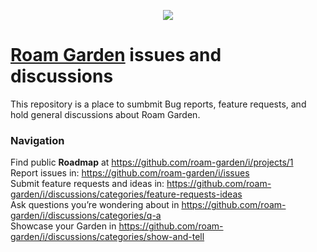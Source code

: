 <p align="center">
  <img src="https://user-images.githubusercontent.com/81347/110264559-66a2af80-7f6e-11eb-8cca-300bc97bb5e1.png"/>
</p>
  
# [Roam Garden](https://roam.garden/) issues and discussions

This repository is a place to sumbmit Bug reports, feature requests, and hold general discussions about Roam Garden. 

### Navigation
Find public **Roadmap** at https://github.com/roam-garden/i/projects/1  
Report issues in: https://github.com/roam-garden/i/issues    
Submit feature requests and ideas in: https://github.com/roam-garden/i/discussions/categories/feature-requests-ideas  
Ask questions you’re wondering about in https://github.com/roam-garden/i/discussions/categories/q-a  
Showcase your Garden in https://github.com/roam-garden/i/discussions/categories/show-and-tell  


